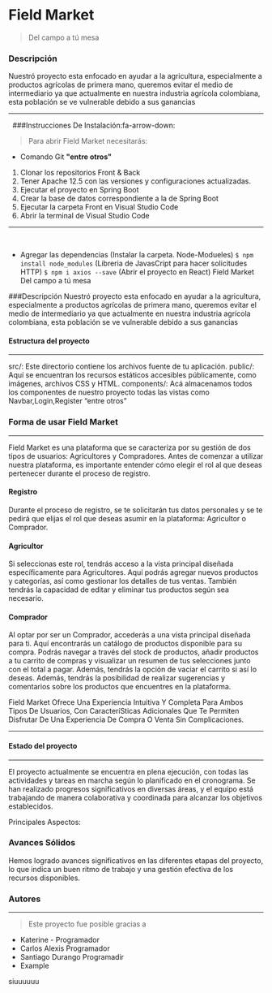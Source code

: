 
# Field Market 

> Del campo a tú mesa
 ### Descripción
Nuestró proyecto esta enfocado en ayudar a la agricultura, especialmente a productos agrícolas de primera mano, queremos evitar el medio de intermediario ya que actualmente en nuestra industria agrícola colombiana, esta población se ve vulnerable debido a sus ganancias 
    
------------
​
​
###Instrucciones De Instalación:fa-arrow-down:
> Para abrir Field Market necesitarás:
​
 - Comando Git  **"entre otros"**
1.  Clonar los repositorios Front & Back
2. Tener Apache 12.5 con las versiones y configuraciones actualizadas.
3. Ejecutar el proyecto en Spring Boot 
4. Crear la base de datos correspondiente a la de Spring Boot 
5.  Ejecutar la carpeta Front en Visual Studio Code
1. Abrir la terminal de Visual Studio Code 
​
​
------------
​
-  Agregar las dependencias 
 (Instalar la carpeta.  Node-Modueles)
    `$ npm install node_modules`
(Libreria de JavasCript para hacer solicitudes HTTP)
    `$ npm i axios --save`
(Abrir el proyecto en React)
Field Market
Del campo a tú mesa

###Descripción
Nuestró proyecto esta enfocado en ayudar a la agricultura, especialmente a productos agrícolas de primera mano, queremos evitar el medio de intermediario ya que actualmente en nuestra industria agrícola colombiana, esta población se ve vulnerable debido a sus ganancias


#### Estructura del proyecto
------------
src/: Este directorio contiene los archivos fuente de tu aplicación.
public/: Aquí se encuentran los recursos estáticos accesibles públicamente, como imágenes, archivos CSS y HTML.
components/: Acá almacenamos todos los componentes de nuestro proyecto todas las vistas como Navbar,Login,Register
“entre otros”

### Forma de usar Field Market 
------------
Field Market es una plataforma que se caracteriza por su gestión de dos tipos de usuarios: Agricultores y Compradores. Antes de comenzar a utilizar nuestra plataforma, es importante entender cómo elegir el rol al que deseas pertenecer durante el proceso de registro.

####  Registro 
Durante el proceso de registro, se te solicitarán tus datos personales y se te pedirá que elijas el rol que deseas asumir en la plataforma: Agricultor o Comprador.
#### Agricultor
 Si seleccionas este rol, tendrás acceso a la vista principal diseñada específicamente para Agricultores. Aquí podrás agregar nuevos productos y categorías, así como gestionar los detalles de tus ventas. También tendrás la capacidad de editar y eliminar tus productos según sea necesario.
#### Comprador
 Al optar por ser un Comprador, accederás a una vista principal diseñada para ti. Aquí encontrarás un catálogo de productos disponible para su compra. Podrás navegar a través del stock de productos, añadir productos a tu carrito de compras y visualizar un resumen de tus selecciones junto con el total a pagar. Además, tendrás la opción de vaciar el carrito si así lo deseas. Además, tendrás la posibilidad de realizar sugerencias y comentarios sobre los productos que encuentres en la plataforma.

Field Market Ofrece Una Experiencia Intuitiva Y Completa Para Ambos Tipos De Usuarios, Con CaracteríSticas Adicionales Que Te Permiten Disfrutar De Una Experiencia De Compra O Venta Sin Complicaciones.

------------



#### Estado del proyecto 
------------
El proyecto actualmente se encuentra en plena ejecución, con todas las actividades y tareas en marcha según lo planificado en el cronograma. Se han realizado progresos significativos en diversas áreas, y el equipo está trabajando de manera colaborativa y coordinada para alcanzar los objetivos establecidos.

Principales Aspectos:

### Avances Sólidos
 Hemos logrado avances significativos en las diferentes etapas del proyecto, lo que indica un buen ritmo de trabajo y una gestión efectiva de los recursos disponibles.



### Autores

------------

 
> Este proyecto fue posible gracias a

- Katerine - Programador
- Carlos Alexis Programador
- Santiago Durango Programadir
- Example



siuuuuuu






